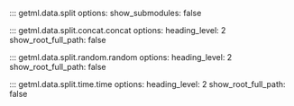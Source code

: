 ::: getml.data.split
    options:
      show_submodules: false

::: getml.data.split.concat.concat
    options:
      heading_level: 2
      show_root_full_path: false

::: getml.data.split.random.random
    options:
      heading_level: 2
      show_root_full_path: false

::: getml.data.split.time.time
    options:
      heading_level: 2
      show_root_full_path: false
